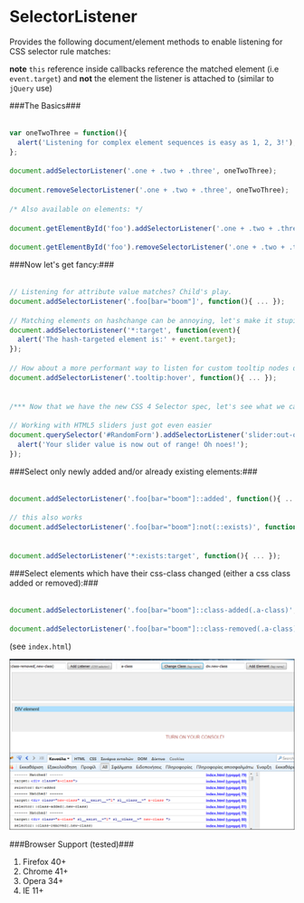 SelectorListener
================

Provides the following document/element methods to enable listening for CSS selector rule matches:


**note** `this` reference inside callbacks reference the matched element (i.e `event.target`) and **not** the element the listener is attached to (similar to `jQuery` use)


###The Basics###

```javascript

var oneTwoThree = function(){
  alert('Listening for complex element sequences is easy as 1, 2, 3!');
};

document.addSelectorListener('.one + .two + .three', oneTwoThree);

document.removeSelectorListener('.one + .two + .three', oneTwoThree);

/* Also available on elements: */

document.getElementById('foo').addSelectorListener('.one + .two + .three', oneTwoThree);

document.getElementById('foo').removeSelectorListener('.one + .two + .three', oneTwoThree);

```

###Now let's get fancy:###

```javascript

// Listening for attribute value matches? Child's play.
document.addSelectorListener('.foo[bar="boom"]', function(){ ... });

// Matching elements on hashchange can be annoying, let's make it stupid simple
document.addSelectorListener('*:target', function(event){
  alert('The hash-targeted element is:' + event.target);
});

// How about a more performant way to listen for custom tooltip nodes document wide?
document.addSelectorListener('.tooltip:hover', function(){ ... });


/*** Now that we have the new CSS 4 Selector spec, let's see what we can do: ***/

// Working with HTML5 sliders just got even easier
document.querySelector('#RandomForm').addSelectorListener('slider:out-of-range', function(){
  alert('Your slider value is now out of range! Oh noes!');
});

```

###Select only newly added and/or already existing elements:###

```javascript

document.addSelectorListener('.foo[bar="boom"]::added', function(){ ... });

// this also works
document.addSelectorListener('.foo[bar="boom"]:not(::exists)', function(){ ... });


document.addSelectorListener('*:exists:target', function(){ ... });

```

###Select elements which have their css-class changed (either a css class added or removed):###

```javascript

document.addSelectorListener('.foo[bar="boom"]::class-added(.a-class)', function(){ ... });

document.addSelectorListener('.foo[bar="boom"]::class-removed(.a-class)', function(){ ... });

```

(see `index.html`)

![selectors matched screenshot](selectors-matched.png)


###Browser Support (tested)###

1. Firefox 40+
2. Chrome 41+
3. Opera 34+
4. IE 11+
